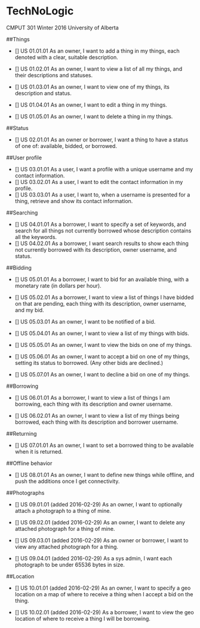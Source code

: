 # TechNoLogic
CMPUT 301 Winter 2016 University of Alberta

##Things
- []
US 01.01.01
As an owner, I want to add a thing in my things, each denoted with a clear, suitable description.

- []
US 01.02.01
As an owner, I want to view a list of all my things, and their descriptions and statuses.

- []
US 01.03.01
As an owner, I want to view one of my things, its description and status.

- []
US 01.04.01
As an owner, I want to edit a thing in my things.

- []
US 01.05.01
As an owner, I want to delete a thing in my things.

##Status
- []
US 02.01.01
As an owner or borrower, I want a thing to have a status of one of: available, bidded, or borrowed.

##User profile
- []
US 03.01.01
As a user, I want a profile with a unique username and my contact information.
- []
US 03.02.01
As a user, I want to edit the contact information in my profile.
- []
US 03.03.01
As a user, I want to, when a username is presented for a thing, retrieve and show its contact information.

##Searching
- []
US 04.01.01
As a borrower, I want to specify a set of keywords, and search for all things not currently borrowed whose description contains all the keywords.
- []
US 04.02.01
As a borrower, I want search results to show each thing not currently borrowed with its description, owner username, and status.

##Bidding
- []
US 05.01.01
As a borrower, I want to bid for an available thing, with a monetary rate (in dollars per hour).

- []
US 05.02.01
As a borrower, I want to view a list of things I have bidded on that are pending, each thing with its description, owner username, and my bid.

- []
US 05.03.01
As an owner, I want to be notified of a bid.

- []
US 05.04.01
As an owner, I want to view a list of my things with bids.

- []
US 05.05.01
As an owner, I want to view the bids on one of my things.

- []
US 05.06.01
As an owner, I want to accept a bid on one of my things, setting its status to borrowed. (Any other bids are declined.)

- []
US 05.07.01
As an owner, I want to decline a bid on one of my things.

##Borrowing

- []
US 06.01.01
As a borrower, I want to view a list of things I am borrowing, each thing with its description and owner username.

- []
US 06.02.01
As an owner, I want to view a list of my things being borrowed, each thing with its description and borrower username.

##Returning

- []
US 07.01.01
As an owner, I want to set a borrowed thing to be available when it is returned.

##Offline behavior

- []
US 08.01.01
As an owner, I want to define new things while offline, and push the additions once I get connectivity.

##Photographs

- []
US 09.01.01 (added 2016-02-29)
As an owner, I want to optionally attach a photograph to a thing of mine.

- []
US 09.02.01 (added 2016-02-29)
As an owner, I want to delete any attached photograph for a thing of mine.

- []
US 09.03.01 (added 2016-02-29)
As an owner or borrower, I want to view any attached photograph for a thing.

- []
US 09.04.01 (added 2016-02-29)
As a sys admin, I want each photograph to be under 65536 bytes in size.

##Location

- []
US 10.01.01 (added 2016-02-29)
As an owner, I want to specify a geo location on a map of where to receive a thing when I accept a bid on the thing.

- []
US 10.02.01 (added 2016-02-29)
As a borrower, I want to view the geo location of where to receive a thing I will be borrowing.



